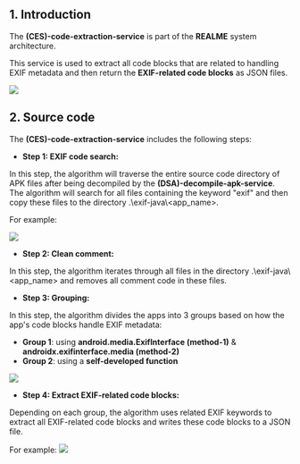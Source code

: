 ## 1. Introduction

The **(CES)-code-extraction-service** is part of the **REALME** system architecture.

This service is used to extract all code blocks that are related to handling EXIF metadata and then return the **EXIF-related code blocks** as JSON files.

<img src="https://github.com/research-mobile-security/REALME/blob/main/(CES)-code-extraction-service/readme-image/metaLeak-ml-overview.png">

## 2. Source code

The **(CES)-code-extraction-service** includes the following steps:

- **Step 1: EXIF code search:**

In this step, the algorithm will traverse the entire source code directory of APK files after being decompiled by the **(DSA)-decompile-apk-service**. The algorithm will search for all files containing the keyword "exif" and then copy these files to the directory .\\exif-java\\<app_name>.

For example:

<img src="https://github.com/research-mobile-security/REALME/blob/main/(CES)-code-extraction-service/readme-image/step-1.png">

- **Step 2: Clean comment:**

In this step, the algorithm iterates through all files in the directory .\\exif-java\\<app_name> and removes all comment code in these files.

- **Step 3: Grouping:**

In this step, the algorithm divides the apps into 3 groups based on how the app's code blocks handle EXIF metadata:

- **Group 1**: using **android.media.ExifInterface (method-1)** & **androidx.exifinterface.media (method-2)**
- **Group 2**: using a **self-developed function**


<img src="https://github.com/research-mobile-security/REALME/blob/main/(CES)-code-extraction-service/readme-image/step-3.png">

- **Step 4: Extract EXIF-related code blocks:**

Depending on each group, the algorithm uses related EXIF keywords to extract all EXIF-related code blocks and writes these code blocks to a JSON file.

For example:
<img src="https://github.com/research-mobile-security/REALME/blob/main/(CES)-code-extraction-service/readme-image/step-4.png">